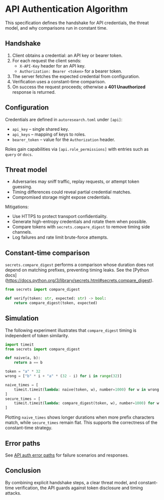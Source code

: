 # API Authentication Algorithm

This specification defines the handshake for API credentials, the threat
model, and why comparisons run in constant time.

## Handshake

1. Client obtains a credential: an API key or bearer token.
2. For each request the client sends:
   - `X-API-Key` header for an API key.
   - `Authorization: Bearer <token>` for a bearer token.
3. The server fetches the expected credential from configuration.
4. Verification uses a constant-time comparison.
5. On success the request proceeds; otherwise a **401 Unauthorized** response is
   returned.

## Configuration

Credentials are defined in `autoresearch.toml` under `[api]`:

- `api_key` – single shared key.
- `api_keys` – mapping of keys to roles.
- `bearer_token` – value for the `Authorization` header.

Roles gain capabilities via `[api.role_permissions]` with entries such as
`query` or `docs`.

## Threat model

- Adversaries may sniff traffic, replay requests, or attempt token guessing.
- Timing differences could reveal partial credential matches.
- Compromised storage might expose credentials.

Mitigations:

- Use HTTPS to protect transport confidentiality.
- Generate high-entropy credentials and rotate them when possible.
- Compare tokens with `secrets.compare_digest` to remove timing side channels.
- Log failures and rate limit brute-force attempts.

## Constant-time comparison

`secrets.compare_digest` performs a comparison whose duration does not depend on
matching prefixes, preventing timing leaks. See the [Python docs]
(https://docs.python.org/3/library/secrets.html#secrets.compare_digest).

```python
from secrets import compare_digest

def verify(token: str, expected: str) -> bool:
    return compare_digest(token, expected)
```

## Simulation

The following experiment illustrates that `compare_digest` timing is independent
of token similarity.

```python
import timeit
from secrets import compare_digest

def naive(a, b):
    return a == b

token = "a" * 32
wrong = ["b" * i + "a" * (32 - i) for i in range(32)]

naive_times = [
    timeit.timeit(lambda: naive(token, w), number=1000) for w in wrong
]
secure_times = [
    timeit.timeit(lambda: compare_digest(token, w), number=1000) for w in wrong
]
```

Plotting `naive_times` shows longer durations when more prefix characters match,
while `secure_times` remain flat. This supports the correctness of the
constant-time strategy.

## Error paths

See [API auth error paths](api_auth_error_paths.md) for failure scenarios and
responses.

## Conclusion

By combining explicit handshake steps, a clear threat model, and constant-time
verification, the API guards against token disclosure and timing attacks.
